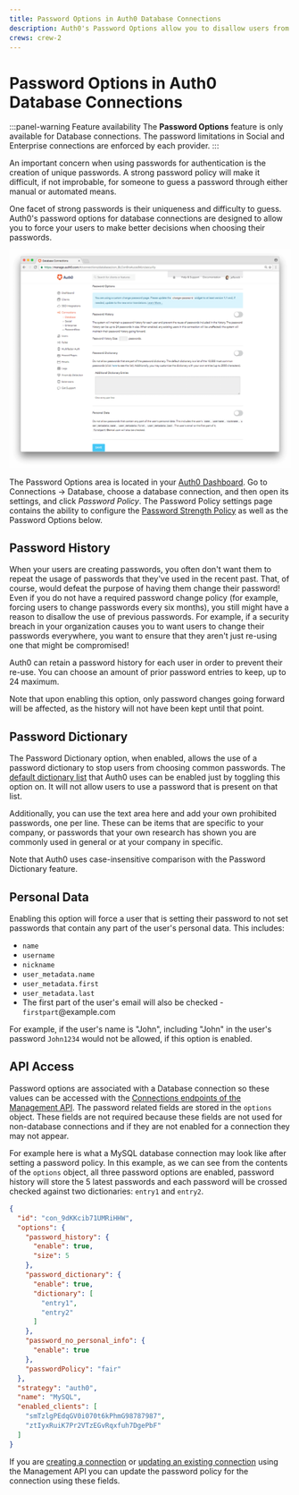 ```yaml
---
title: Password Options in Auth0 Database Connections
description: Auth0's Password Options allow you to disallow users from repeating prior passwords, to customize a password dictionary of passwords to disallow, and to disallow passwords related to the user's personal data.
crews: crew-2
---
```


# Password Options in Auth0 Database Connections

:::panel-warning Feature availability
The **Password Options** feature is only available for Database connections. The password limitations in Social and Enterprise connections are enforced by each provider.
:::

An important concern when using passwords for authentication is the creation of unique passwords. A strong password policy will make it difficult, if not improbable, for someone to guess a password through either manual or automated means.

One facet of strong passwords is their uniqueness and difficulty to guess. Auth0's password options for database connections are designed to allow you to force your users to make better decisions when choosing their passwords.

![Password Options](/media/articles/connections/database/password-options.png)

The Password Options area is located in your [Auth0 Dashboard](${manage_url}). Go to Connections -> Database, choose a database connection, and then open its settings, and click _Password Policy_. The Password Policy settings page contains the ability to configure the [Password Strength Policy](/connections/database/password-strength) as well as the Password Options below.

## Password History

When your users are creating passwords, you often don't want them to repeat the usage of passwords that they've used in the recent past. That, of course, would defeat the purpose of having them change their password! Even if you do not have a required password change policy (for example, forcing users to change passwords every six months), you still might have a reason to disallow the use of previous passwords. For example, if a security breach in your organization causes you to want users to change their passwords everywhere, you want to ensure that they aren't just re-using one that might be compromised!

Auth0 can retain a password history for each user in order to prevent their re-use. You can choose an amount of prior password entries to keep, up to 24 maximum.

Note that upon enabling this option, only password changes going forward will be affected, as the history will not have been kept until that point.

## Password Dictionary

The Password Dictionary option, when enabled, allows the use of a password dictionary to stop users from choosing common passwords. The [default dictionary list](https://github.com/danielmiessler/SecLists/blob/master/Passwords/10k_most_common.txt) that Auth0 uses can be enabled just by toggling this option on. It will not allow users to use a password that is present on that list.

Additionally, you can use the text area here and add your own prohibited passwords, one per line. These can be items that are specific to your company, or passwords that your own research has shown you are commonly used in general or at your company in specific.

Note that Auth0 uses case-insensitive comparison with the Password Dictionary feature.

## Personal Data

Enabling this option will force a user that is setting their password to not set passwords that contain any part of the user's personal data. This includes:

* `name`
* `username`
* `nickname`
* `user_metadata.name`
* `user_metadata.first`
* `user_metadata.last`
* The first part of the user's email will also be checked - `firstpart`@example.com

For example, if the user's name is "John", including "John" in the user's password `John1234` would not be allowed, if this option is enabled.

## API Access

Password options are associated with a Database connection so these values can be accessed with the [Connections endpoints of the Management API](/api/management/v2#!/Connections). The password related fields are stored in the `options` object. These fields are not required because these fields are not used for non-database connections and if they are not enabled for a connection they may not appear.

For example here is what a MySQL database connection may look like after setting a password policy. In this example, as we can see from the contents of the `options` object, all three password options are enabled, password history will store the 5 latest passwords and each password will be crossed checked against two dictionaries: `entry1` and `entry2`.

```json
{
  "id": "con_9dKKcib71UMRiHHW",
  "options": {
    "password_history": {
      "enable": true,
      "size": 5
    },
    "password_dictionary": {
      "enable": true,
      "dictionary": [
        "entry1",
        "entry2"
      ]
    },
    "password_no_personal_info": {
      "enable": true
    },
    "passwordPolicy": "fair"
  },
  "strategy": "auth0",
  "name": "MySQL",
  "enabled_clients": [
    "smTzlgPEdqGV0i070t6kPhmG98787987",
    "ztIyxRuiK7Pr2VTzEGvRqxfuh7DgePbF"
  ]
}
```

If you are [creating a connection](/api/management/v2#!/Connections/post_connections) or [updating an existing connection](/api/management/v2#!/Connections/patch_connections_by_id) using the Management API you can update the password policy for the connection using these fields.
